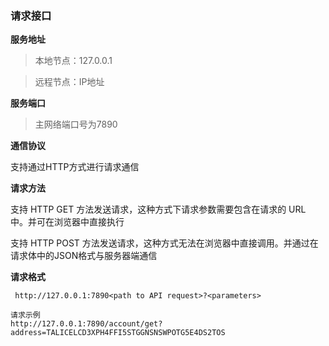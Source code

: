 ### 请求接口

**服务地址**

>本地节点：127.0.0.1

>远程节点：IP地址

**服务端口**

>主网络端口号为7890

**通信协议**

支持通过HTTP方式进行请求通信

 **请求方法**
 
 支持 HTTP GET 方法发送请求，这种方式下请求参数需要包含在请求的 URL 中。并可在浏览器中直接执行

 支持 HTTP POST 方法发送请求，这种方式无法在浏览器中直接调用。并通过在请求体中的JSON格式与服务器端通信
 
 **请求格式**
 
 
```
 http://127.0.0.1:7890<path to API request>?<parameters>
 ```
 
 ```
 请求示例
 http://127.0.0.1:7890/account/get?address=TALICELCD3XPH4FFI5STGGNSNSWPOTG5E4DS2TOS
 ```
 
